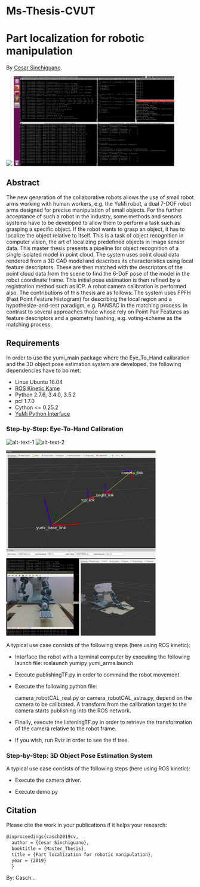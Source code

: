 # Ms-Thesis-CVUT
# Part localization for robotic manipulation
By [Cesar Sinchiguano](https://github.com/Sinchiguano).

<p align="left">
<img src="https://github.com/Sinchiguano/Ms-Thesis-CVUT/blob/master/tmp/yumi1.gif", width="430">
<img src="https://github.com/Sinchiguano/Ms-Thesis-CVUT/blob/master/tmp/yumi2.gif", width="430">
</p>

## Abstract

The new generation of the collaborative robots allows the use of small robot arms working with human workers, e.g. the YuMi robot, a dual 7-DOF robot arms designed for precise manipulation of small objects. For the further acceptance of such a robot in the industry, some methods and sensors systems have to be developed to allow them to perform a task such as grasping a specific object. If the robot wants to grasp an object, it has to localize the object relative to itself. This is a task of object recognition in computer vision, the art of localizing predefined objects in image sensor data. This master thesis presents a pipeline for object recognition of a single isolated model in point cloud.
The system uses point cloud data rendered from a 3D CAD model and describes its characteristics using local feature descriptors. These are then matched with the descriptors of the point cloud data from the scene to find the 6-DoF pose of the model in the robot coordinate frame. This initial pose estimation is then refined by a registration method such as ICP. A robot camera calibration is performed also. The contributions of this thesis are as follows:
The system uses FPFH (Fast Point Feature Histogram) for describing the local region and a hypothesize-and-test paradigm, e.g. RANSAC in the matching process.
In contrast to several approaches those whose rely on Point Pair Features as feature descriptors and a geometry hashing, e.g. voting-scheme as the matching process.

## Requirements

In order to use the yumi_main package where the Eye_To_Hand calibration and the 3D object pose estimation system are developed, the following dependencies have to bo met:

 * Linux Ubuntu 16.04 
 * [ROS Kinetic Kame](http://wiki.ros.org/kinetic/Installation)
 * Python 2.7.6, 3.4.0, 3.5.2
 * pcl 1.7.0
 * Cython <= 0.25.2
 * [YuMi Python Interface](https://github.com/BerkeleyAutomation/yumipy)

### Step-by-Step: Eye-To-Hand Calibration
![alt-text-1]( "title-1") ![alt-text-2]("title-2")

<p float="left">
  <img src="/tmp/ext1.png" width="400" />
  <img src="/tmp/ext2.png" width="400" /> 
</p>

A typical use case consists of the following steps (here using ROS kinetic):

* Interface the robot with a terminal computer by executing the following launch file: 
    roslaunch yumipy yumi_arms.launch 

* Execute publishingTF.py in order to command the robot movement.

* Execute the following python file:

    camera_robotCAL_real.py or camera_robotCAL_astra.py, depend on the camera to be calibrated. A transform from the calibration target to the camera starts publishing into the ROS network. 

* Finally, execute the listeningTF.py in order to retrieve the transformation of the camera relative to the robot frame.

* If you wish, run Rviz in order to see the tf tree.


### Step-by-Step: 3D Object Pose Estimation System

A typical use case consists of the following steps (here using ROS kinetic):

* Execute the camera driver.

* Execute demo.py 




## Citation
Please cite the work in your publications if it helps your research:
   
    @inproceedings{casch2019cv,
      author = {Cesar Sinchiguano},
      booktitle = {Master_Thesis},
      title = {Part localization for robotic manipulation},
      year = {2019}
      }

By: Casch...

